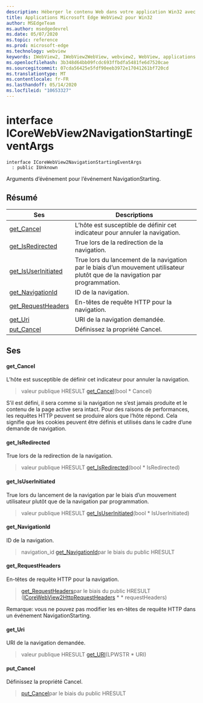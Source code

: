 ```yaml
---
description: Héberger le contenu Web dans votre application Win32 avec le contrôle Microsoft Edge WebView2
title: Applications Microsoft Edge WebView2 pour Win32
author: MSEdgeTeam
ms.author: msedgedevrel
ms.date: 05/07/2020
ms.topic: reference
ms.prod: microsoft-edge
ms.technology: webview
keywords: IWebView2, IWebView2WebView, webview2, WebView, applications Win32, Win32, Edge, ICoreWebView2, ICoreWebView2Controller, contrôle de navigateur, html Edge
ms.openlocfilehash: 3b348d64bb09fcdc693ffbdfa5481fe6d7520cae
ms.sourcegitcommit: 07cda56425e5fdf90eeb3972e17041261bf720cd
ms.translationtype: MT
ms.contentlocale: fr-FR
ms.lasthandoff: 05/14/2020
ms.locfileid: "10653327"
---
```

# interface ICoreWebView2NavigationStartingEventArgs 

```
interface ICoreWebView2NavigationStartingEventArgs
  : public IUnknown
```

Arguments d’événement pour l’événement NavigationStarting.

## Résumé

 Ses                        | Descriptions
--------------------------------|---------------------------------------------
[get_Cancel](#get_cancel) | L’hôte est susceptible de définir cet indicateur pour annuler la navigation.
[get_IsRedirected](#get_isredirected) | True lors de la redirection de la navigation.
[get_IsUserInitiated](#get_isuserinitiated) | True lors du lancement de la navigation par le biais d’un mouvement utilisateur plutôt que de la navigation par programmation.
[get_NavigationId](#get_navigationid) | ID de la navigation.
[get_RequestHeaders](#get_requestheaders) | En-têtes de requête HTTP pour la navigation.
[get_Uri](#get_uri) | URI de la navigation demandée.
[put_Cancel](#put_cancel) | Définissez la propriété Cancel.

## Ses

#### get_Cancel 

L’hôte est susceptible de définir cet indicateur pour annuler la navigation.

> valeur publique HRESULT [get_Cancel](#get_cancel)(bool * Cancel)

S’il est défini, il sera comme si la navigation ne s’est jamais produite et le contenu de la page active sera intact. Pour des raisons de performances, les requêtes HTTP peuvent se produire alors que l’hôte répond. Cela signifie que les cookies peuvent être définis et utilisés dans le cadre d’une demande de navigation.

#### get_IsRedirected 

True lors de la redirection de la navigation.

> valeur publique HRESULT [get_IsRedirected](#get_isredirected)(bool * IsRedirected)

#### get_IsUserInitiated 

True lors du lancement de la navigation par le biais d’un mouvement utilisateur plutôt que de la navigation par programmation.

> valeur publique HRESULT [get_IsUserInitiated](#get_isuserinitiated)(bool * IsUserInitiated)

#### get_NavigationId 

ID de la navigation.

> navigation_id [get_NavigationId](#get_navigationid)par le biais du public HRESULT

#### get_RequestHeaders 

En-têtes de requête HTTP pour la navigation.

> [get_RequestHeaders](#get_requestheaders)par le biais du public HRESULT ([ICoreWebView2HttpRequestHeaders](icorewebview2httprequestheaders.md) * * requestHeaders)

Remarque: vous ne pouvez pas modifier les en-têtes de requête HTTP dans un événement NavigationStarting.

#### get_Uri 

URI de la navigation demandée.

> valeur publique HRESULT [get_URI](#get_uri)(LPWSTR * URI)

#### put_Cancel 

Définissez la propriété Cancel.

> [put_Cancel](#put_cancel)par le biais du public HRESULT

